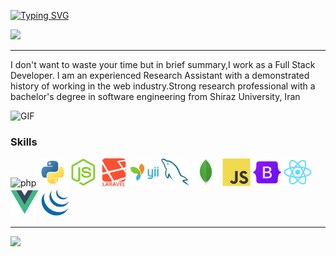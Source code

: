 [![Typing SVG](https://readme-typing-svg.demolab.com?font=Fira+Code&size=15&pause=1000&color=000000&width=367&height=25&lines=Hi+There%F0%9F%91%8B;%F0%9F%8C%B1This+Is+Majid+Shiri;Nice+To+Meet+You+%E2%9D%A4%EF%B8%8F)](https://git.io/typing-svg)

![](https://komarev.com/ghpvc/?username=majid-shiri&label=PROFILE+VIEWS)
************

I don't want to waste your time but in brief summary,I work as a Full Stack Developer. I am an experienced Research Assistant with a demonstrated history of working in the  web industry.Strong research professional with a bachelor's degree in software engineering from Shiraz University, Iran


 <img alt="GIF" src="https://mir-s3-cdn-cf.behance.net/project_modules/disp/e2990e116770475.6068beff4681b.gif" height = "50%" width = "50%"/>
 
### Skills

<p align="left">
<img src="https://cdn.jsdelivr.net/gh/devicons/devicon/icons/php/php-original.svg" alt="php" width="45" height="45"/>
<img src="https://github.com/devicons/devicon/blob/master/icons/python/python-original.svg" alt="python" width="45" height="45"/>
<img src="https://github.com/devicons/devicon/blob/master/icons/nodejs/nodejs-original.svg" alt="nodejs" width="45" height="45"/>
<img src="https://github.com/devicons/devicon/blob/master/icons/laravel/laravel-plain-wordmark.svg" alt="laravel" width="45" height="45"/>
<img src="https://github.com/devicons/devicon/blob/master/icons/yii/yii-original-wordmark.svg" alt="yii" width="45" height="45"/>
<img src="https://github.com/devicons/devicon/blob/master/icons/mysql/mysql-original.svg" alt="mysql" width="45" height="45"/>
<img src="https://github.com/devicons/devicon/blob/master/icons/mongodb/mongodb-original.svg" alt="mongodb" width="45" height="45"/>
<img src="https://github.com/devicons/devicon/blob/master/icons/javascript/javascript-original.svg" alt="java-script" width="45" height="45"/> 
<img src="https://github.com/devicons/devicon/blob/master/icons/bootstrap/bootstrap-original.svg" alt="bootstrap" width="45" height="45"/>
<img src="https://github.com/devicons/devicon/blob/master/icons/react/react-original.svg" alt="react" width="45" height="45"/>
<img src="https://github.com/devicons/devicon/blob/master/icons/vuejs/vuejs-original.svg" alt="vuejs" width="45" height="45"/>
<img src="https://github.com/devicons/devicon/blob/master/icons/jquery/jquery-original.svg" alt="jquery" width="45" height="45"/>
</p>

************

 <img class="img" src="https://github-readme-stats.vercel.app/api/top-langs/?username=majid-shiri&layout=compact" />
